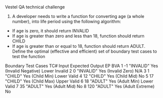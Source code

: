 Vestel QA technical challenge
1. A developer needs to write a function for converting age (a whole number), into life
   period using the following algorithm:
- If age is zero, it should return INVALID
- If age is greater than zero and less than 18, function should return CHILD
- If age is greater than or equal to 18, function should return ADULT.
  Define the optimal (effective and efficient) set of boundary test cases to test the
  function

Boundary Test Cases
TC#	Input	Expected Output	EP	BVA
1	-1	"INVALID"	Yes (Invalid Negative)	Lower Invalid
2	0	"INVALID"	Yes (Invalid Zero)	N/A
3	1	"CHILD"	Yes (Child Min)	Lower Valid
4	12	"CHILD"	Yes (Child Mid)	No
5	17	"CHILD"	Yes (Child Max)	Upper Valid
6	18	"ADULT"	Yes (Adult Min)	Lower Valid
7	35	"ADULT"	Yes (Adult Mid)	No
8	120	"ADULT"	Yes (Adult Extreme)	No
